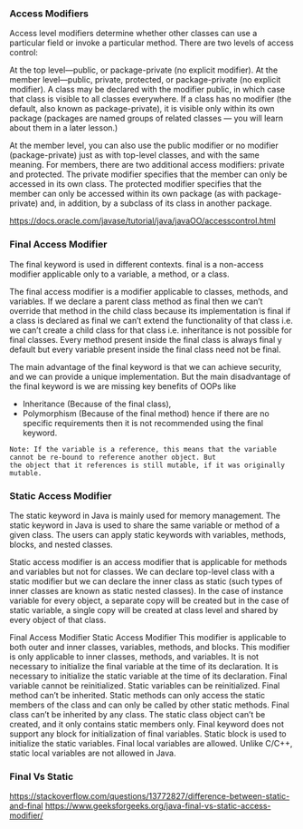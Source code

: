 ### Access Modifiers

Access level modifiers determine whether other classes can use a particular field or invoke a particular method. There
are two levels of access control:

At the top level—public, or package-private (no explicit modifier). At the member level—public, private, protected, or
package-private (no explicit modifier). A class may be declared with the modifier public, in which case that class is
visible to all classes everywhere. If a class has no modifier (the default, also known as package-private), it is
visible only within its own package (packages are named groups of related classes — you will learn about them in a later
lesson.)

At the member level, you can also use the public modifier or no modifier (package-private) just as with top-level
classes, and with the same meaning. For members, there are two additional access modifiers: private and protected. The
private modifier specifies that the member can only be accessed in its own class. The protected modifier specifies that
the member can only be accessed within its own package (as with package-private) and, in addition, by a subclass of its
class in another package.

https://docs.oracle.com/javase/tutorial/java/javaOO/accesscontrol.html

### Final Access Modifier

The final keyword is used in different contexts. final is a non-access modifier applicable only to a variable, a method,
or a class.

The final access modifier is a modifier applicable to classes, methods, and variables. If we declare a parent class
method as final then we can’t override that method in the child class because its implementation is final if a class is
declared as final we can’t extend the functionality of that class i.e. we can’t create a child class for that class i.e.
inheritance is not possible for final classes. Every method present inside the final class is always final y default but
every variable present inside the final class need not be final.

The main advantage of the final keyword is that we can achieve security, and we can provide a unique implementation. But
the main disadvantage of the final keyword is we are missing key benefits of OOPs like
- Inheritance (Because of the final class),
- Polymorphism (Because of the final method)
hence if there are no specific requirements then it is not recommended using the final keyword.

```
Note: If the variable is a reference, this means that the variable cannot be re-bound to reference another object. But
the object that it references is still mutable, if it was originally mutable.
```

### Static Access Modifier

The static keyword in Java is mainly used for memory management. The static keyword in Java is used to share the same
variable or method of a given class. The users can apply static keywords with variables, methods, blocks, and nested
classes.

Static access modifier is an access modifier that is applicable for methods and variables but not for classes. We can
declare top-level class with a static modifier but we can declare the inner class as static (such types of inner classes
are known as static nested classes). In the case of instance variable for every object, a separate copy will be created
but in the case of static variable, a single copy will be created at class level and shared by every object of that
class.

Final Access Modifier Static Access Modifier This modifier is applicable to both outer and inner classes, variables,
methods, and blocks. This modifier is only applicable to inner classes, methods, and variables. It is not necessary to
initialize the final variable at the time of its declaration. It is necessary to initialize the static variable at the
time of its declaration. Final variable cannot be reinitialized. Static variables can be reinitialized. Final method
can’t be inherited. Static methods can only access the static members of the class and can only be called by other
static methods. Final class can’t be inherited by any class. The static class object can’t be created, and it only
contains static members only. Final keyword does not support any block for initialization of final variables. Static
block is used to initialize the static variables. Final local variables are allowed. Unlike C/C++, static local
variables are not allowed in Java.

### Final Vs Static
https://stackoverflow.com/questions/13772827/difference-between-static-and-final
https://www.geeksforgeeks.org/java-final-vs-static-access-modifier/